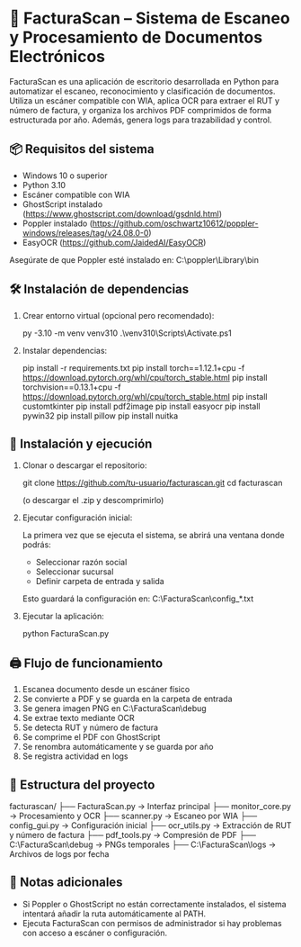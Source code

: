 # 📄 FacturaScan – Sistema de Escaneo y Procesamiento de Documentos Electrónicos

FacturaScan es una aplicación de escritorio desarrollada en Python para automatizar el escaneo, reconocimiento y clasificación de documentos. Utiliza un escáner compatible con WIA, aplica OCR para extraer el RUT y número de factura, y organiza los archivos PDF comprimidos de forma estructurada por año. Además, genera logs para trazabilidad y control.

## 📦 Requisitos del sistema

- Windows 10 o superior
- Python 3.10
- Escáner compatible con WIA
- GhostScript instalado (https://www.ghostscript.com/download/gsdnld.html)
- Poppler instalado (https://github.com/oschwartz10612/poppler-windows/releases/tag/v24.08.0-0)
- EasyOCR (https://github.com/JaidedAI/EasyOCR)

Asegúrate de que Poppler esté instalado en: C:\poppler\Library\bin

## 🛠️ Instalación de dependencias

1. Crear entorno virtual (opcional pero recomendado):

   py -3.10 -m venv venv310
   .\venv310\Scripts\Activate.ps1

2. Instalar dependencias:

   pip install -r requirements.txt
   pip install torch==1.12.1+cpu -f https://download.pytorch.org/whl/cpu/torch_stable.html
   pip install torchvision==0.13.1+cpu -f https://download.pytorch.org/whl/cpu/torch_stable.html
   pip install customtkinter
   pip install pdf2image
   pip install easyocr
   pip install pywin32
   pip install pillow
   pip install nuitka

## 🚀 Instalación y ejecución

1. Clonar o descargar el repositorio:

   git clone https://github.com/tu-usuario/facturascan.git
   cd facturascan

   (o descargar el .zip y descomprimirlo)

2. Ejecutar configuración inicial:

   La primera vez que se ejecuta el sistema, se abrirá una ventana donde podrás:
   - Seleccionar razón social
   - Seleccionar sucursal
   - Definir carpeta de entrada y salida

   Esto guardará la configuración en: C:\FacturaScan\config_*.txt

3. Ejecutar la aplicación:

   python FacturaScan.py

## 🖨️ Flujo de funcionamiento

1. Escanea documento desde un escáner físico
2. Se convierte a PDF y se guarda en la carpeta de entrada
3. Se genera imagen PNG en C:\FacturaScan\debug
4. Se extrae texto mediante OCR
5. Se detecta RUT y número de factura
6. Se comprime el PDF con GhostScript
7. Se renombra automáticamente y se guarda por año
8. Se registra actividad en logs

## 📁 Estructura del proyecto

facturascan/
├── FacturaScan.py           → Interfaz principal
├── monitor_core.py          → Procesamiento y OCR
├── scanner.py               → Escaneo por WIA
├── config_gui.py            → Configuración inicial
├── ocr_utils.py             → Extracción de RUT y número de factura
├── pdf_tools.py             → Compresión de PDF
├── C:\FacturaScan\debug     → PNGs temporales
├── C:\FacturaScan\logs      → Archivos de logs por fecha

## 📝 Notas adicionales

- Si Poppler o GhostScript no están correctamente instalados, el sistema intentará añadir la ruta automáticamente al PATH.
- Ejecuta FacturaScan con permisos de administrador si hay problemas con acceso a escáner o configuración.

